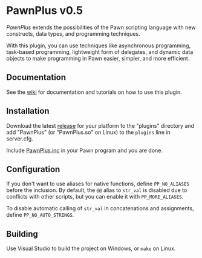 PawnPlus v0.5
==========

_PawnPlus_ extends the possibilities of the Pawn scripting language with new constructs, data types, and programming techniques.

With this plugin, you can use techniques like asynchronous programming, task-based programming, lightweight form of delegates, and dynamic data objects to make programming in Pawn easier, simpler, and more efficient.

## Documentation
See the [wiki](//github.com/IllidanS4/PawnPlus/wiki) for documentation and tutorials on how to use this plugin.

## Installation
Download the latest [release](//github.com/IllidanS4/PawnPlus/releases/latest) for your platform to the "plugins" directory and add "PawnPlus" (or "PawnPlus.so" on Linux) to the `plugins` line in server.cfg.

Include [PawnPlus.inc](pawno/include/PawnPlus.inc) in your Pawn program and you are done.

## Configuration
If you don't want to use aliases for native functions, define `PP_NO_ALIASES` before the inclusion. By default, the `@@` alias to `str_val` is disabled due to conflicts with other scripts, but you can enable it with `PP_MORE_ALIASES`.

To disable automatic calling of `str_val` in concatenations and assignments, define `PP_NO_AUTO_STRINGS`.

## Building
Use Visual Studio to build the project on Windows, or `make` on Linux.

